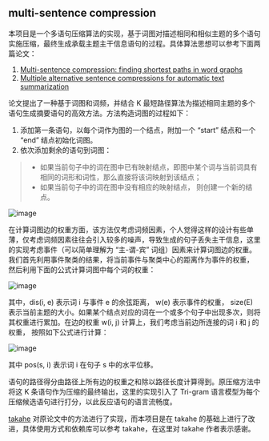## multi-sentence compression

本项目是一个多语句压缩算法的实现，基于词图对描述相同和相似主题的多个语句实施压缩，最终生成承载主题主干信息语句的过程。具体算法思想可以参考下面两篇论文：

1. [Multi-sentence compression: finding shortest paths in word graphs](http://dl.acm.org/citation.cfm?id=1873818)
2. [Multiple alternative sentence compressions for automatic text summarization](http://www.umiacs.umd.edu/~dmzajic/papers/DUC2007.pdf)

论文提出了一种基于词图和词频，并结合 K 最短路径算法为描述相同主题的多个语句生成摘要语句的高效方法。方法构造词图的过程如下：

1. 添加第一条语句，以每个词作为图的一个结点，附加一个 “start” 结点和一个 “end” 结点初始化词图。
2. 依次添加剩余的语句到词图：

> - 如果当前句子中的词在图中已有映射结点，即图中某个词与当前词具有相同的词形和词性，那么直接将该词映射到该结点；
> - 如果当前句子中的词在图中没有相应的映射结点， 则创建一个新的结点。

![image](https://github.com/procyon-lotor/procyon-lotor.github.io/blob/master/img/2017/wordgraph.png?raw=false)

在计算词图边的权重方面，该方法仅考虑词频因素，个人觉得这样的设计有些单薄，仅考虑词频因素往往会引入较多的噪声，导致生成的句子丢失主干信息，这里的实现考虑事件（可以简单理解为 “主-谓-宾” 词组）因素来计算词图边的权重。我们首先利用事件聚类的结果，将当前事件与聚类中心的距离作为事件的权重， 然后利用下面的公式计算词图中每个词的权重：

![image](https://github.com/procyon-lotor/procyon-lotor.github.io/blob/master/img/2017/msc_1.png?raw=false)

其中，dis(i, e) 表示词 i 与事件 e 的余弦距离， w(e) 表示事件的权重， size(E) 表示当前主题的大小。如果某个结点对应的词在一个或多个句子中出现多次，则将其权重进行累加。在边的权重 w(i, j) 计算上，我们考虑当前边所连接的词 i 和 j 的权重， 按照如下公式进行计算：

![image](https://github.com/procyon-lotor/procyon-lotor.github.io/blob/master/img/2017/msc_2.png?raw=false)

其中 pos(s, i) 表示词 i 在句子 s 中的水平位移。

语句的路径得分由路径上所有边的权重之和除以路径长度计算得到。原压缩方法中将这 K 条语句作为压缩的最终输出，这里的实现引入了 Tri-gram 语言模型为每个压缩候选语句进行打分，以此反应语句的语言流畅度。

[takahe](https://github.com/boudinfl/takahe) 对原论文中的方法进行了实现，而本项目是在 takahe 的基础上进行了改进，具体使用方式和依赖库可以参考 takahe，在这里对 takahe 作者表示感谢。
